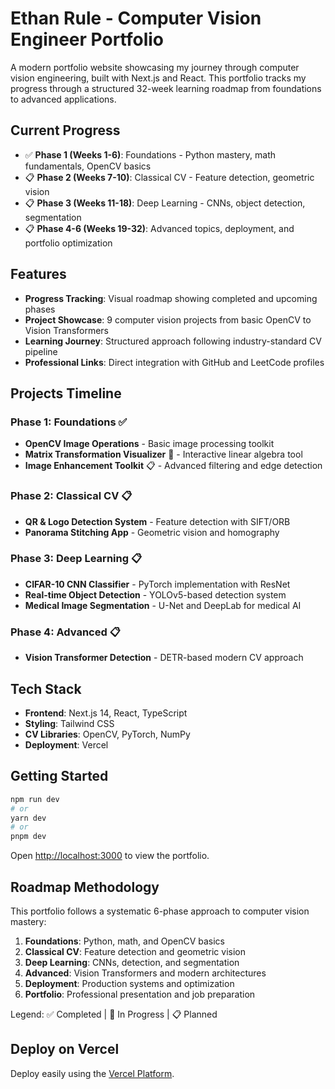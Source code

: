 # Ethan Rule - Computer Vision Engineer Portfolio

A modern portfolio website showcasing my journey through computer vision engineering, built with Next.js and React. This portfolio tracks my progress through a structured 32-week learning roadmap from foundations to advanced applications.

## Current Progress

- ✅ **Phase 1 (Weeks 1-6)**: Foundations - Python mastery, math fundamentals, OpenCV basics
- 📋 **Phase 2 (Weeks 7-10)**: Classical CV - Feature detection, geometric vision
- 📋 **Phase 3 (Weeks 11-18)**: Deep Learning - CNNs, object detection, segmentation
- 📋 **Phase 4-6 (Weeks 19-32)**: Advanced topics, deployment, and portfolio optimization

## Features

- **Progress Tracking**: Visual roadmap showing completed and upcoming phases
- **Project Showcase**: 9 computer vision projects from basic OpenCV to Vision Transformers
- **Learning Journey**: Structured approach following industry-standard CV pipeline
- **Professional Links**: Direct integration with GitHub and LeetCode profiles

## Projects Timeline

### Phase 1: Foundations ✅

- **OpenCV Image Operations** - Basic image processing toolkit
- **Matrix Transformation Visualizer** 🚧 - Interactive linear algebra tool
- **Image Enhancement Toolkit** 📋 - Advanced filtering and edge detection

### Phase 2: Classical CV 📋

- **QR & Logo Detection System** - Feature detection with SIFT/ORB
- **Panorama Stitching App** - Geometric vision and homography

### Phase 3: Deep Learning 📋

- **CIFAR-10 CNN Classifier** - PyTorch implementation with ResNet
- **Real-time Object Detection** - YOLOv5-based detection system
- **Medical Image Segmentation** - U-Net and DeepLab for medical AI

### Phase 4: Advanced 📋

- **Vision Transformer Detection** - DETR-based modern CV approach

## Tech Stack

- **Frontend**: Next.js 14, React, TypeScript
- **Styling**: Tailwind CSS
- **CV Libraries**: OpenCV, PyTorch, NumPy
- **Deployment**: Vercel

## Getting Started

```bash
npm run dev
# or
yarn dev
# or
pnpm dev
```

Open [http://localhost:3000](http://localhost:3000) to view the portfolio.

## Roadmap Methodology

This portfolio follows a systematic 6-phase approach to computer vision mastery:

1. **Foundations**: Python, math, and OpenCV basics
2. **Classical CV**: Feature detection and geometric vision
3. **Deep Learning**: CNNs, detection, and segmentation
4. **Advanced**: Vision Transformers and modern architectures
5. **Deployment**: Production systems and optimization
6. **Portfolio**: Professional presentation and job preparation

Legend: ✅ Completed | 🚧 In Progress | 📋 Planned

## Deploy on Vercel

Deploy easily using the [Vercel Platform](https://vercel.com/new?utm_medium=default-template&filter=next.js&utm_source=create-next-app&utm_campaign=create-next-app-readme).
